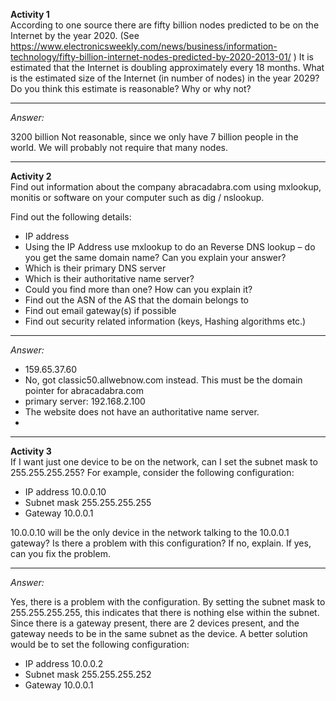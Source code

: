 **Activity 1** <br>
According to one source there are fifty billion nodes predicted to be on the Internet by the year 2020. (See https://www.electronicsweekly.com/news/business/information-technology/fifty-billion-internet-nodes-predicted-by-2020-2013-01/  ) It is estimated that the Internet is doubling approximately every 18 months. What is the estimated size of the Internet (in number of nodes) in the year 2029? Do you think this estimate is reasonable? Why or why not?

---
*Answer:* 

3200 billion
Not reasonable, since we only have 7 billion people in the world. We will probably not require that many nodes.

---
**Activity 2**<br>
Find out information about the company abracadabra.com using mxlookup, monitis or software on your computer such as dig / nslookup.

Find out the following details:

- IP address
- Using the IP Address use mxlookup to do an Reverse DNS lookup – do you get the same domain name? Can you explain your answer? 
- Which is their primary DNS server
- Which is their authoritative name server?
- Could you find more than one? How can you explain it?
- Find out the ASN of the AS that the domain belongs to
- Find out email gateway(s) if possible
- Find out security related information (keys, Hashing algorithms etc.)

---
*Answer:* 

- 159.65.37.60
- No, got classic50.allwebnow.com instead. This must be the domain pointer for abracadabra.com
- primary server: 192.168.2.100
- The website does not have an authoritative name server.
- 


-----------------------------------------------
**Activity 3**<br>
If I want just one device to be on the network, can I set the subnet mask to 255.255.255.255? For example, consider the following configuration:
- IP address 10.0.0.10 
- Subnet mask 255.255.255.255 
- Gateway 10.0.0.1 

10.0.0.10 will be the only device in the network talking to the 10.0.0.1 gateway? Is there a problem with this configuration? If no, explain. If yes, can you fix the problem.

---
*Answer:* 

Yes, there is a problem with the configuration.
By setting the subnet mask to 255.255.255.255, this indicates that there is nothing else within the subnet. Since there is a gateway present, there are 2 devices present, and the gateway needs to be in the same subnet as the device.
A better solution would be to set the following configuration:
- IP address 10.0.0.2
- Subnet mask 255.255.255.252
- Gateway 10.0.0.1
 
